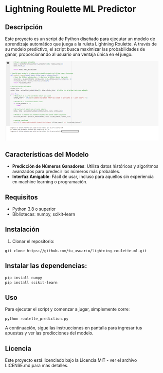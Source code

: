 # Lightning Roulette ML Predictor

## Descripción

Este proyecto es un script de Python diseñado para ejecutar un modelo de aprendizaje automático que juega a la ruleta Lightning Roulette. A través de su modelo predictivo, el script busca maximizar las probabilidades de ganar, proporcionando al usuario una ventaja única en el juego.

<p align="center">
  <img src="images\script_roulette.webp" alt="Machine Learning Roulette">
</p>

## Características del Modelo

- **Predicción de Números Ganadores**: Utiliza datos históricos y algoritmos avanzados para predecir los números más probables.
- **Interfaz Amigable**: Fácil de usar, incluso para aquellos sin experiencia en machine learning o programación.

## Requisitos

- Python 3.8 o superior
- Bibliotecas: numpy, scikit-learn

## Instalación

1. Clonar el repositorio:
```
git clone https://github.com/tu_usuario/lightning-roulette-ml.git
```

## Instalar las dependencias:
```
pip install numpy
pip install scikit-learn
```

## Uso
Para ejecutar el script y comenzar a jugar, simplemente corre:
```
python roulette_prediction.py
```

A continuación, sigue las instrucciones en pantalla para ingresar tus apuestas y ver las predicciones del modelo.

## Licencia
Este proyecto está licenciado bajo la Licencia MIT - ver el archivo LICENSE.md para más detalles.
